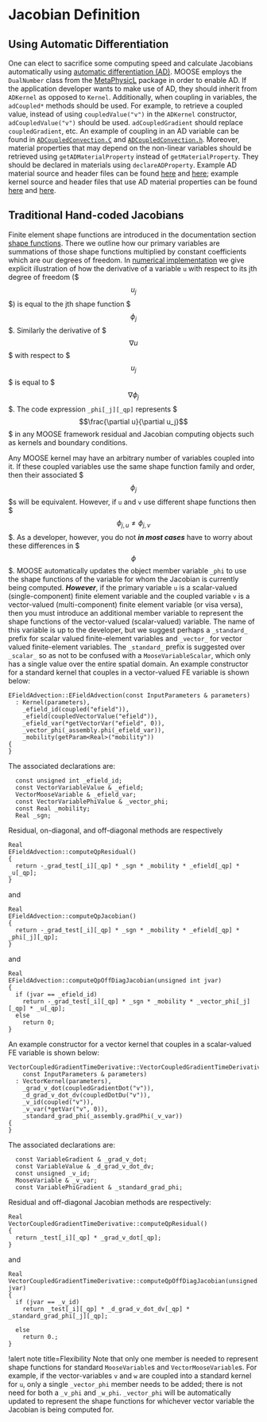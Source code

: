 # Jacobian Definition

## Using Automatic Differentiation

One can elect to sacrifice some computing speed and calculate Jacobians
automatically using
[automatic differentiation (AD)](https://en.wikipedia.org/wiki/Automatic_differentiation). MOOSE
employs the `DualNumber` class from the
[MetaPhysicL](https://github.com/roystgnr/MetaPhysicL) package in order to
enable AD. If the application developer wants to make use of AD, they should
inherit from `ADKernel` as opposed to `Kernel`. Additionally, when coupling in
variables, the `adCoupled*` methods should be used. For example, to retrieve a
coupled value, instead of using `coupledValue("v")` in the `ADKernel`
constructor, `adCoupledValue("v")` should be used. `adCoupledGradient` should
replace `coupledGradient`, etc. An example of coupling in an AD variable can be found in
[`ADCoupledConvection.C`](test/src/kernels/ADCoupledConvection.C) and
[`ADCoupledConvection.h`](test/include/kernels/ADCoupledConvection.h). Moreover,
material properties that may depend on the non-linear variables should be
retrieved using `getADMaterialProperty` instead of `getMaterialProperty`. They
should be declared in materials using `declareADProperty`. Example AD material
source and header files can be found
[here](test/src/materials/ADCoupledMaterial.C) and
[here](test/include/materials/ADCoupledMaterial.h); example kernel source and
header files that use AD material properties can be found
[here](test/src/kernels/ADMatDiffusion.C) and [here](test/include/kernels/ADMatDiffusion.h).

## Traditional Hand-coded Jacobians

Finite element shape functions are introduced in the documentation section
[shape functions](finite_element_concepts/shape_functions.md). There we outline
how our primary variables are summations of those shape functions multiplied by
constant coefficients which are our degrees of freedom. In
[numerical implementation](finite_element_concepts/numerical_implementation.md)
we give explicit illustration of how the derivative of a variable `u` with
respect to its jth degree of freedom ($$$u_j$$$) is equal to the jth shape function
$$$\phi_j$$$. Similarly the derivative of $$$\nabla u$$$ with respect to $$$u_j$$$ is
equal to $$$\nabla \phi_j$$$. The code expression  `_phi[_j][_qp]` represents
$$$\frac{\partial u}{\partial u_j}$$$ in any MOOSE framework residual and Jacobian
computing objects such as kernels and boundary conditions.

Any MOOSE kernel may have an arbitrary number of variables coupled into it. If
these coupled variables use the same shape function family and order, then their
associated $$$\phi_j$$$s will be equivalent. However, if `u` and `v` use different
shape functions then $$$\phi_{j,u} \ne \phi_{j,v}$$$. As a developer, however, you
do not ***in most cases*** have to worry about these differences in $$$\phi$$$. MOOSE automatically
updates the object member variable `_phi` to use the shape functions of the
variable for whom the Jacobian is currently being computed. ***However***, if
the primary variable `u` is a scalar-valued (single-component) finite element
variable and the coupled variable `v` is a vector-valued (multi-component)
finite element variable (or visa versa), then you must introduce an additional
member variable to represent the shape functions of the vector-valued
(scalar-valued) variable. The name of this variable is up to the developer, but
we suggest perhaps a `_standard_` prefix for scalar valued finite-element
variables and `_vector_` for vector valued finite-element variables. The
`_standard_` prefix is suggested over `_scalar_` so as not to be confused with a
`MooseVariableScalar`, which only has a single value over the entire spatial
domain. An example constructor for a standard kernel that couples in a
vector-valued FE variable is shown below:

```
EFieldAdvection::EFieldAdvection(const InputParameters & parameters)
  : Kernel(parameters),
    _efield_id(coupled("efield")),
    _efield(coupledVectorValue("efield")),
    _efield_var(*getVectorVar("efield", 0)),
    _vector_phi(_assembly.phi(_efield_var)),
    _mobility(getParam<Real>("mobility"))
{
}
```

The associated declarations are:

```
  const unsigned int _efield_id;
  const VectorVariableValue & _efield;
  VectorMooseVariable & _efield_var;
  const VectorVariablePhiValue & _vector_phi;
  const Real _mobility;
  Real _sgn;
```

Residual, on-diagonal, and off-diagonal methods are respectively

```
Real
EFieldAdvection::computeQpResidual()
{
  return -_grad_test[_i][_qp] * _sgn * _mobility * _efield[_qp] * _u[_qp];
}
```

and

```
Real
EFieldAdvection::computeQpJacobian()
{
  return -_grad_test[_i][_qp] * _sgn * _mobility * _efield[_qp] * _phi[_j][_qp];
}
```

and

```
Real
EFieldAdvection::computeQpOffDiagJacobian(unsigned int jvar)
{
  if (jvar == _efield_id)
    return -_grad_test[_i][_qp] * _sgn * _mobility * _vector_phi[_j][_qp] * _u[_qp];
  else
    return 0;
}

```
An example constructor for a vector kernel that couples in a
scalar-valued FE variable is shown below:

```
VectorCoupledGradientTimeDerivative::VectorCoupledGradientTimeDerivative(
    const InputParameters & parameters)
  : VectorKernel(parameters),
    _grad_v_dot(coupledGradientDot("v")),
    _d_grad_v_dot_dv(coupledDotDu("v")),
    _v_id(coupled("v")),
    _v_var(*getVar("v", 0)),
    _standard_grad_phi(_assembly.gradPhi(_v_var))
{
}

```
The associated declarations are:

```
  const VariableGradient & _grad_v_dot;
  const VariableValue & _d_grad_v_dot_dv;
  const unsigned _v_id;
  MooseVariable & _v_var;
  const VariablePhiGradient & _standard_grad_phi;
```

Residual and off-diagonal Jacobian methods are respectively:

```
Real
VectorCoupledGradientTimeDerivative::computeQpResidual()
{
  return _test[_i][_qp] * _grad_v_dot[_qp];
}
```

and

```
Real
VectorCoupledGradientTimeDerivative::computeQpOffDiagJacobian(unsigned jvar)
{
  if (jvar == _v_id)
    return _test[_i][_qp] * _d_grad_v_dot_dv[_qp] * _standard_grad_phi[_j][_qp];

  else
    return 0.;
}
```

!alert note title=Flexibility
Note that only one member is needed to represent shape functions for standard
    `MooseVariable`s and `VectorMooseVariable`s. For example, if the vector-variables
    `v` and `w` are coupled into a standard kernel for `u`, only a single
    `_vector_phi` member needs to be added; there is not need for both a
    `_v_phi` and `_w_phi`. `_vector_phi` will be automatically updated to
    represent the shape functions for whichever vector variable the Jacobian is
    being computed for.
